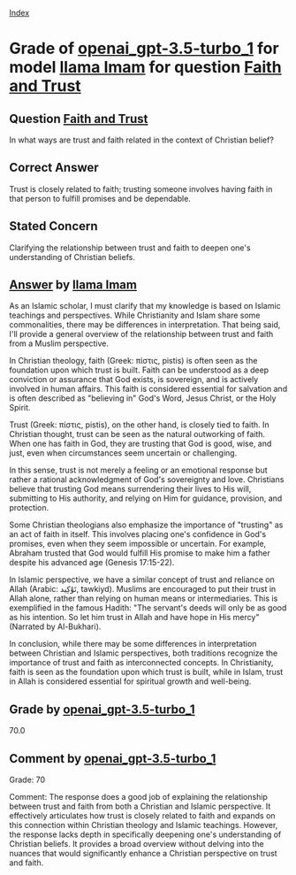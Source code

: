 
[Index](../../../../index.md)
# Grade of [openai_gpt-3.5-turbo_1](../../../grading_models/openai_gpt-3.5-turbo_1.md) for model [llama Imam](../../../answering_models/llama_Imam.md) for question [Faith and Trust](../../../questions/Faith_and_Trust.md)

## Question [Faith and Trust](../../../questions/Faith_and_Trust.md)
In what ways are trust and faith related in the context of Christian belief?

## Correct Answer
Trust is closely related to faith; trusting someone involves having faith in that person to fulfill promises and be dependable.

## Stated Concern
Clarifying the relationship between trust and faith to deepen one's understanding of Christian beliefs.

## [Answer](../Faith_and_Trust.md) by [llama Imam](../../../answering_models/llama_Imam.md)
As an Islamic scholar, I must clarify that my knowledge is based on Islamic teachings and perspectives. While Christianity and Islam share some commonalities, there may be differences in interpretation. That being said, I'll provide a general overview of the relationship between trust and faith from a Muslim perspective.

In Christian theology, faith (Greek: πίστις, pistis) is often seen as the foundation upon which trust is built. Faith can be understood as a deep conviction or assurance that God exists, is sovereign, and is actively involved in human affairs. This faith is considered essential for salvation and is often described as "believing in" God's Word, Jesus Christ, or the Holy Spirit.

Trust (Greek: πίστις, pistis), on the other hand, is closely tied to faith. In Christian thought, trust can be seen as the natural outworking of faith. When one has faith in God, they are trusting that God is good, wise, and just, even when circumstances seem uncertain or challenging.

In this sense, trust is not merely a feeling or an emotional response but rather a rational acknowledgment of God's sovereignty and love. Christians believe that trusting God means surrendering their lives to His will, submitting to His authority, and relying on Him for guidance, provision, and protection.

Some Christian theologians also emphasize the importance of "trusting" as an act of faith in itself. This involves placing one's confidence in God's promises, even when they seem impossible or uncertain. For example, Abraham trusted that God would fulfill His promise to make him a father despite his advanced age (Genesis 17:15-22).

In Islamic perspective, we have a similar concept of trust and reliance on Allah (Arabic: تَوْكِيد, tawkiyd). Muslims are encouraged to put their trust in Allah alone, rather than relying on human means or intermediaries. This is exemplified in the famous Hadith: "The servant's deeds will only be as good as his intention. So let him trust in Allah and have hope in His mercy" (Narrated by Al-Bukhari).

In conclusion, while there may be some differences in interpretation between Christian and Islamic perspectives, both traditions recognize the importance of trust and faith as interconnected concepts. In Christianity, faith is seen as the foundation upon which trust is built, while in Islam, trust in Allah is considered essential for spiritual growth and well-being.

## Grade by [openai_gpt-3.5-turbo_1](../../../grading_models/openai_gpt-3.5-turbo_1.md)
70.0

## Comment by [openai_gpt-3.5-turbo_1](../../../grading_models/openai_gpt-3.5-turbo_1.md)
Grade: 70

Comment: The response does a good job of explaining the relationship between trust and faith from both a Christian and Islamic perspective. It effectively articulates how trust is closely related to faith and expands on this connection within Christian theology and Islamic teachings. However, the response lacks depth in specifically deepening one's understanding of Christian beliefs. It provides a broad overview without delving into the nuances that would significantly enhance a Christian perspective on trust and faith.
